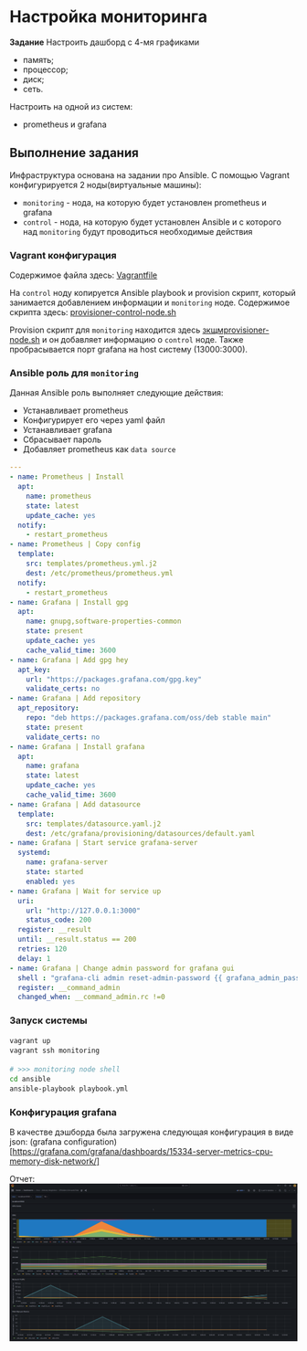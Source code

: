 # Настройка мониторинга

**Задание**
Настроить дашборд с 4-мя графиками

* память;
* процессор;
* диск;
* сеть.

Настроить на одной из систем:
* prometheus и grafana

## Выполнение задания

Инфраструктура основана на задании про Ansible.
С помощью Vagrant конфигурируется 2 ноды(виртуальные машины):
* `monitoring` - нода, на которую будет установлен prometheus и grafana
* `control` - нода, на которую будет установлен Ansible и с которого над `monitoring` будут проводиться необходимые действия

### Vagrant конфигурация

Содержимое файла здесь: [Vagrantfile](./Vagrantfile)

На `control` ноду копируется Ansible playbook и provision скрипт, который занимается добавлением информации и `monitoring` ноде.
Содержимое скрипта здесь: [provisioner-control-node.sh](./provisioner-control-node.sh)

Provision скрипт для `monitoring` находится здесь [зкщмprovisioner-node.sh](./provisioner-node.sh) и он добавляет информацию о `control` ноде.
Также пробрасывается порт grafana на host систему (13000:3000).

### Ansible роль для `monitoring`

Данная Ansible роль выполняет следующие действия:
* Устанавливает prometheus
* Конфигурирует его через yaml файл
* Устанавливает grafana
* Сбрасывает пароль
* Добавляет prometheus как `data source`

```yaml
---
- name: Prometheus | Install
  apt:
    name: prometheus
    state: latest
    update_cache: yes
  notify:
    - restart_prometheus
- name: Prometheus | Copy config
  template:
    src: templates/prometheus.yml.j2
    dest: /etc/prometheus/prometheus.yml
  notify: 
    - restart_prometheus
- name: Grafana | Install gpg
  apt:
    name: gnupg,software-properties-common
    state: present
    update_cache: yes
    cache_valid_time: 3600
- name: Grafana | Add gpg hey
  apt_key:
    url: "https://packages.grafana.com/gpg.key"
    validate_certs: no
- name: Grafana | Add repository
  apt_repository:
    repo: "deb https://packages.grafana.com/oss/deb stable main"             
    state: present
    validate_certs: no
- name: Grafana | Install grafana
  apt:
    name: grafana
    state: latest
    update_cache: yes
    cache_valid_time: 3600
- name: Grafana | Add datasource
  template:
    src: templates/datasource.yaml.j2
    dest: /etc/grafana/provisioning/datasources/default.yaml
- name: Grafana | Start service grafana-server
  systemd:
    name: grafana-server
    state: started
    enabled: yes
- name: Grafana | Wait for service up
  uri:
    url: "http://127.0.0.1:3000"
    status_code: 200
  register: __result
  until: __result.status == 200
  retries: 120
  delay: 1
- name: Grafana | Change admin password for grafana gui
  shell : "grafana-cli admin reset-admin-password {{ grafana_admin_password }}"
  register: __command_admin
  changed_when: __command_admin.rc !=0
```

### Запуск системы

```bash
vagrant up
vagrant ssh monitoring

# >>> monitoring node shell
cd ansible
ansible-playbook playbook.yml
```

### Конфигурация grafana

В качестве дэшборда была загружена следующая конфигурация в виде json: (grafana configuration)[https://grafana.com/grafana/dashboards/15334-server-metrics-cpu-memory-disk-network/]

Отчет:
![Grafana](./images/grafana.png)
